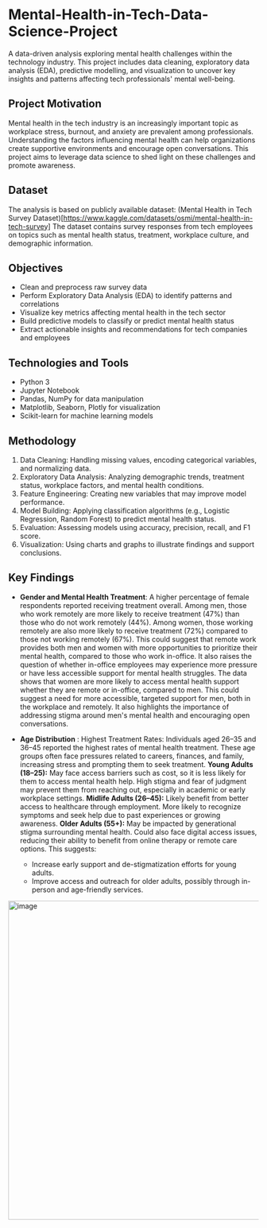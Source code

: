 # Mental-Health-in-Tech-Data-Science-Project
A data-driven analysis exploring mental health challenges within the technology industry. This project includes data cleaning, exploratory data analysis (EDA), predictive modelling, and visualization to uncover key insights and patterns affecting tech professionals' mental well-being.

## Project Motivation
Mental health in the tech industry is an increasingly important topic as workplace stress, burnout, and anxiety are prevalent among professionals. Understanding the factors influencing mental health can help organizations create supportive environments and encourage open conversations. This project aims to leverage data science to shed light on these challenges and promote awareness.

## Dataset
The analysis is based on publicly available dataset:
(Mental Health in Tech Survey Dataset)[https://www.kaggle.com/datasets/osmi/mental-health-in-tech-survey]
The dataset contains survey responses from tech employees on topics such as mental health status, treatment, workplace culture, and demographic information.

## Objectives
- Clean and preprocess raw survey data
- Perform Exploratory Data Analysis (EDA) to identify patterns and correlations
- Visualize key metrics affecting mental health in the tech sector
- Build predictive models to classify or predict mental health status
- Extract actionable insights and recommendations for tech companies and employees

## Technologies and Tools
- Python 3
- Jupyter Notebook
- Pandas, NumPy for data manipulation
- Matplotlib, Seaborn, Plotly for visualization
- Scikit-learn for machine learning models

## Methodology
1. Data Cleaning: Handling missing values, encoding categorical variables, and normalizing data.
2. Exploratory Data Analysis: Analyzing demographic trends, treatment status, workplace factors, and mental health conditions.
3. Feature Engineering: Creating new variables that may improve model performance.
4. Model Building: Applying classification algorithms (e.g., Logistic Regression, Random Forest) to predict mental health status.
5. Evaluation: Assessing models using accuracy, precision, recall, and F1 score.
6. Visualization: Using charts and graphs to illustrate findings and support conclusions.

## Key Findings

- **Gender and Mental Health Treatment**:
A higher percentage of female respondents reported receiving treatment overall.
Among men, those who work remotely are more likely to receive treatment (47%) than those who do not work remotely (44%).
Among women, those working remotely are also more likely to receive treatment (72%) compared to those not working remotely (67%).
This could suggest that remote work provides both men and women with more opportunities to prioritize their mental health, compared to those who work in-office. It also raises the question of whether in-office employees may experience more pressure or have less accessible support for mental health struggles.
The data shows that women are more likely to access mental health support whether they are remote or in-office, compared to men. This could suggest a need for more accessible, targeted support for men, both in the workplace and remotely. It also highlights the importance of addressing stigma around men's mental health and encouraging open conversations.

- **Age Distribution** :
Highest Treatment Rates:
Individuals aged 26–35 and 36–45 reported the highest rates of mental health treatment.
These age groups often face pressures related to careers, finances, and family, increasing stress and prompting them to seek treatment.
**Young Adults (18–25):**
May face access barriers such as cost, so it is less likely for them to access mental health help.
High stigma and fear of judgment may prevent them from reaching out, especially in academic or early workplace settings.
**Midlife Adults (26–45):**
Likely benefit from better access to healthcare through employment.
More likely to recognize symptoms and seek help due to past experiences or growing awareness.
**Older Adults (55+):**
May be impacted by generational stigma surrounding mental health.
Could also face digital access issues, reducing their ability to benefit from online therapy or remote care options.
This suggests:
  - Increase early support and de-stigmatization efforts for young adults.
  - Improve access and outreach for older adults, possibly through in-person and age-friendly services.

<img width="725" height="642" alt="image" src="https://github.com/user-attachments/assets/420a0172-e8af-4b4c-9115-546e88da0dec" />
